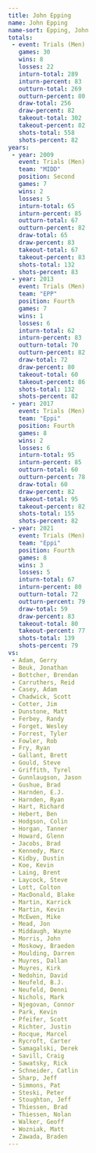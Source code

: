 ```yaml
---
title: John Epping
name: John Epping
name-sort: Epping, John
totals:
 - event: Trials (Men)
   games: 30
   wins: 8
   losses: 22
   inturn-total: 289
   inturn-percent: 83
   outturn-total: 269
   outturn-percent: 80
   draw-total: 256
   draw-percent: 82
   takeout-total: 302
   takeout-percent: 82
   shots-total: 558
   shots-percent: 82
years:
 - year: 2009
   event: Trials (Men)
   team: "MIDD"
   position: Second
   games: 7
   wins: 2
   losses: 5
   inturn-total: 65
   inturn-percent: 85
   outturn-total: 67
   outturn-percent: 82
   draw-total: 65
   draw-percent: 83
   takeout-total: 67
   takeout-percent: 83
   shots-total: 132
   shots-percent: 83
 - year: 2013
   event: Trials (Men)
   team: "EPP"
   position: Fourth
   games: 7
   wins: 1
   losses: 6
   inturn-total: 62
   inturn-percent: 83
   outturn-total: 70
   outturn-percent: 82
   draw-total: 72
   draw-percent: 80
   takeout-total: 60
   takeout-percent: 86
   shots-total: 132
   shots-percent: 82
 - year: 2017
   event: Trials (Men)
   team: "Eppi"
   position: Fourth
   games: 8
   wins: 2
   losses: 6
   inturn-total: 95
   inturn-percent: 85
   outturn-total: 60
   outturn-percent: 78
   draw-total: 60
   draw-percent: 82
   takeout-total: 95
   takeout-percent: 82
   shots-total: 155
   shots-percent: 82
 - year: 2021
   event: Trials (Men)
   team: "Eppi"
   position: Fourth
   games: 8
   wins: 3
   losses: 5
   inturn-total: 67
   inturn-percent: 80
   outturn-total: 72
   outturn-percent: 79
   draw-total: 59
   draw-percent: 83
   takeout-total: 80
   takeout-percent: 77
   shots-total: 139
   shots-percent: 79
vs:
 - Adam, Gerry
 - Beuk, Jonathan
 - Bottcher, Brendan
 - Carruthers, Reid
 - Casey, Adam
 - Chadwick, Scott
 - Cotter, Jim
 - Dunstone, Matt
 - Ferbey, Randy
 - Forget, Wesley
 - Forrest, Tyler
 - Fowler, Rob
 - Fry, Ryan
 - Gallant, Brett
 - Gould, Steve
 - Griffith, Tyrel
 - Gunnlaugson, Jason
 - Gushue, Brad
 - Harnden, E.J.
 - Harnden, Ryan
 - Hart, Richard
 - Hebert, Ben
 - Hodgson, Colin
 - Horgan, Tanner
 - Howard, Glenn
 - Jacobs, Brad
 - Kennedy, Marc
 - Kidby, Dustin
 - Koe, Kevin
 - Laing, Brent
 - Laycock, Steve
 - Lott, Colton
 - MacDonald, Blake
 - Martin, Karrick
 - Martin, Kevin
 - McEwen, Mike
 - Mead, Jon
 - Middaugh, Wayne
 - Morris, John
 - Moskowy, Braeden
 - Moulding, Darren
 - Muyres, Dallan
 - Muyres, Kirk
 - Nedohin, David
 - Neufeld, B.J.
 - Neufeld, Denni
 - Nichols, Mark
 - Njegovan, Connor
 - Park, Kevin
 - Pfeifer, Scott
 - Richter, Justin
 - Rocque, Marcel
 - Rycroft, Carter
 - Samagalski, Derek
 - Savill, Craig
 - Sawatsky, Rick
 - Schneider, Catlin
 - Sharp, Jeff
 - Simmons, Pat
 - Steski, Peter
 - Stoughton, Jeff
 - Thiessen, Brad
 - Thiessen, Nolan
 - Walker, Geoff
 - Wozniak, Matt
 - Zawada, Braden
---
```

